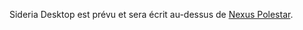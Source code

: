 Sideria Desktop est prévu et sera écrit au-dessus de [Nexus Polestar](https://code.korbsstudio.com/KorbsStudio/nexus-polestar).
